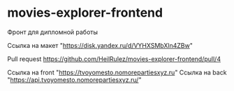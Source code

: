 # movies-explorer-frontend
Фронт для дипломной работы

Ссылка на макет "https://disk.yandex.ru/d/VYHXSMbXln4ZBw"

Pull request  https://github.com/HeilRulez/movies-explorer-frontend/pull/4


Ссылка на front "https://tvoyomesto.nomorepartiesxyz.ru"
Ссылка на back "https://api.tvoyomesto.nomorepartiesxyz.ru/"
